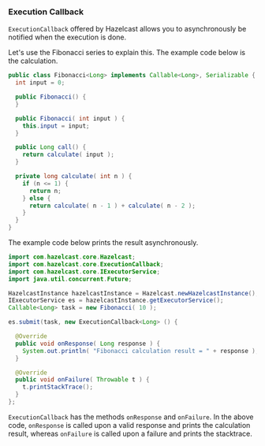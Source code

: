 


### Execution Callback

`ExecutionCallback` offered by Hazelcast allows you to asynchronously be notified when the execution is done. 

Let's use the Fibonacci series to explain this. The example code below is the calculation.

```java
public class Fibonacci<Long> implements Callable<Long>, Serializable {
  int input = 0;

  public Fibonacci() {
  }

  public Fibonacci( int input ) {
    this.input = input;
  }

  public Long call() {
    return calculate( input );
  }

  private long calculate( int n ) {
    if (n <= 1) {
      return n;
    } else {
      return calculate( n - 1 ) + calculate( n - 2 );
    }
  }
}
```

The example code below prints the result asynchronously.


```java
import com.hazelcast.core.Hazelcast;
import com.hazelcast.core.ExecutionCallback;
import com.hazelcast.core.IExecutorService;
import java.util.concurrent.Future;

HazelcastInstance hazelcastInstance = Hazelcast.newHazelcastInstance();
IExecutorService es = hazelcastInstance.getExecutorService();
Callable<Long> task = new Fibonacci( 10 );

es.submit(task, new ExecutionCallback<Long> () {

  @Override
  public void onResponse( Long response ) {
    System.out.println( "Fibonacci calculation result = " + response );
  }

  @Override
  public void onFailure( Throwable t ) {
    t.printStackTrace();
  }
};
```

`ExecutionCallback` has the methods `onResponse` and `onFailure`. In the above code, `onResponse` is called upon a valid response and prints the calculation result, whereas `onFailure` is called upon a failure and prints the stacktrace.

